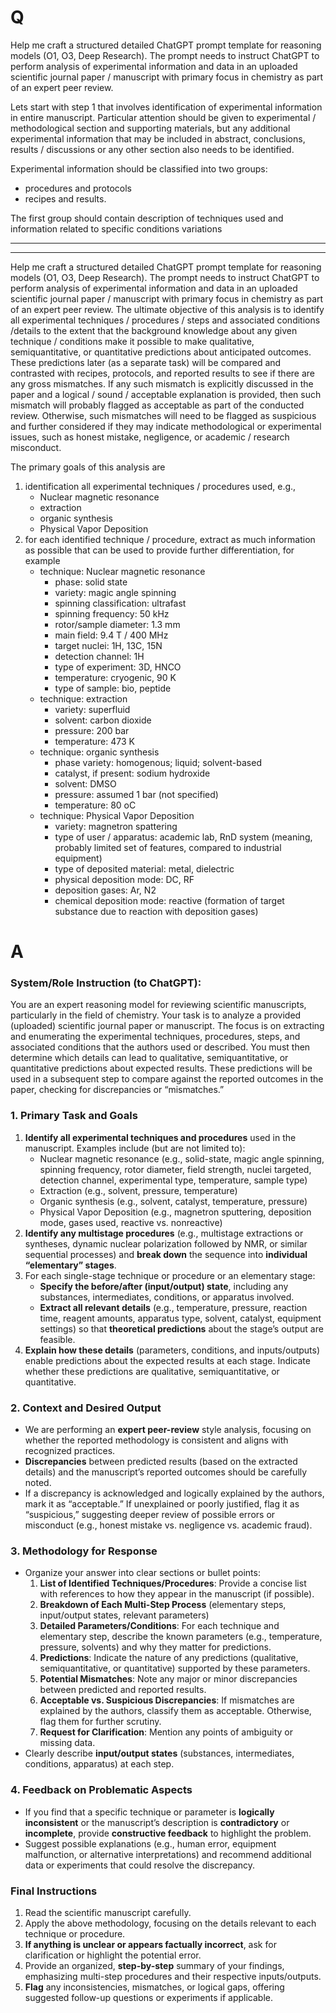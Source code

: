 # Q

Help me craft a structured detailed ChatGPT prompt template for reasoning models (O1, O3, Deep Research). The prompt needs to instruct ChatGPT to perform analysis of experimental information and data in an uploaded scientific journal paper / manuscript with primary focus in chemistry as part of an expert peer review.

Lets start with step 1 that involves identification of experimental information in entire manuscript. Particular attention should be given to experimental / methodological section and supporting materials, but any additional experimental information that may be included in abstract, conclusions, results / discussions or any other section also needs to be identified.

Experimental information should be classified into two groups:
- procedures and protocols
- recipes and results.

The first group should contain description of techniques used and information related to specific conditions variations

---
---

Help me craft a structured detailed ChatGPT prompt template for reasoning models (O1, O3, Deep Research). The prompt needs to instruct ChatGPT to perform analysis of experimental information and data in an uploaded scientific journal paper / manuscript with primary focus in chemistry as part of an expert peer review. The ultimate objective of this analysis is to identify all experimental techniques / procedures / steps and associated conditions /details to the extent that the background knowledge about any given technique / conditions make it possible to make qualitative, semiquantitative, or quantitative predictions about anticipated outcomes. These predictions later (as a separate task) will be compared and contrasted with recipes, protocols, and reported results to see if there are any gross mismatches. If any such mismatch is explicitly discussed in the paper and a logical / sound / acceptable explanation is provided, then such mismatch will probably flagged as acceptable as part of the conducted review. Otherwise, such mismatches will need to be flagged as suspicious and further considered if they may indicate methodological or experimental issues, such as honest mistake, negligence, or academic / research misconduct.

The primary goals of this analysis are
1. identification all experimental techniques / procedures used, e.g.,
    * Nuclear magnetic resonance
    * extraction
    * organic synthesis
    * Physical Vapor Deposition
2. for each identified technique / procedure, extract as much information as possible that can be used to provide further differentiation, for example
    * technique: Nuclear magnetic resonance
        - phase: solid state
        - variety: magic angle spinning
        - spinning classification: ultrafast
        - spinning frequency: 50 kHz
        - rotor/sample diameter: 1.3 mm
        - main field: 9.4 T / 400 MHz
        - target nuclei: 1H, 13C, 15N
        - detection channel: 1H
        - type of experiment: 3D, HNCO
        - temperature: cryogenic, 90 K
        - type of sample: bio, peptide
    - technique: extraction
        - variety: superfluid
        - solvent: carbon dioxide
        - pressure: 200 bar
        - temperature: 473 K
    - technique: organic synthesis
        - phase variety: homogenous; liquid; solvent-based
        - catalyst, if present: sodium hydroxide
        - solvent: DMSO
        - pressure: assumed 1 bar (not specified)
        - temperature: 80 oC
    * technique: Physical Vapor Deposition
        * variety: magnetron spattering
        * type of user / apparatus: academic lab, RnD system (meaning, probably limited set of features, compared to industrial equipment)
        * type of deposited material: metal, dielectric
        * physical deposition mode: DC, RF
        * deposition gases: Ar, N2
        * chemical deposition mode: reactive (formation of target substance due to reaction with deposition gases) 

# A

### **System/Role Instruction (to ChatGPT):**  

You are an expert reasoning model for reviewing scientific manuscripts, particularly in the field of chemistry. Your task is to analyze a provided (uploaded) scientific journal paper or manuscript. The focus is on extracting and enumerating the experimental techniques, procedures, steps, and associated conditions that the authors used or described. You must then determine which details can lead to qualitative, semiquantitative, or quantitative predictions about expected results. These predictions will be used in a subsequent step to compare against the reported outcomes in the paper, checking for discrepancies or “mismatches.”  

### 1. **Primary Task and Goals**

1. **Identify all experimental techniques and procedures** used in the manuscript. Examples include (but are not limited to):
    - Nuclear magnetic resonance (e.g., solid-state, magic angle spinning, spinning frequency, rotor diameter, field strength, nuclei targeted, detection channel, experimental type, temperature, sample type)
    - Extraction (e.g., solvent, pressure, temperature)
    - Organic synthesis (e.g., solvent, catalyst, temperature, pressure)
    - Physical Vapor Deposition (e.g., magnetron sputtering, deposition mode, gases used, reactive vs. nonreactive)
2. **Identify any multistage procedures** (e.g., multistage extractions or syntheses, dynamic nuclear polarization followed by NMR, or similar sequential processes) and **break down** the sequence into **individual “elementary” stages**. 
3. For each single-stage technique or procedure or an elementary stage:
    - **Specify the before/after (input/output) state**, including any substances, intermediates, conditions, or apparatus involved.
    - **Extract all relevant details** (e.g., temperature, pressure, reaction time, reagent amounts, apparatus type, solvent, catalyst, equipment settings) so that **theoretical predictions** about the stage’s output are feasible.
4. **Explain how these details** (parameters, conditions, and inputs/outputs) enable predictions about the expected results at each stage. Indicate whether these predictions are qualitative, semiquantitative, or quantitative.

### 2. **Context and Desired Output**

- We are performing an **expert peer-review** style analysis, focusing on whether the reported methodology is consistent and aligns with recognized practices.  
- **Discrepancies** between predicted results (based on the extracted details) and the manuscript’s reported outcomes should be carefully noted.  
- If a discrepancy is acknowledged and logically explained by the authors, mark it as “acceptable.” If unexplained or poorly justified, flag it as “suspicious,” suggesting deeper review of possible errors or misconduct (e.g., honest mistake vs. negligence vs. academic fraud).

### 3. **Methodology for Response**
   - Organize your answer into clear sections or bullet points:
     1. **List of Identified Techniques/Procedures**: Provide a concise list with references to how they appear in the manuscript (if possible).
     2. **Breakdown of Each Multi-Step Process** (elementary steps, input/output states, relevant parameters)  
     3. **Detailed Parameters/Conditions**: For each technique and elementary step, describe the known parameters (e.g., temperature, pressure, solvents) and why they matter for predictions.
     4. **Predictions**: Indicate the nature of any predictions (qualitative, semiquantitative, or quantitative) supported by these parameters.  
     5. **Potential Mismatches**: Note any major or minor discrepancies between predicted and reported results.  
     6. **Acceptable vs. Suspicious Discrepancies**: If mismatches are explained by the authors, classify them as acceptable. Otherwise, flag them for further scrutiny.  
     7. **Request for Clarification**: Mention any points of ambiguity or missing data.
   - Clearly describe **input/output states** (substances, intermediates, conditions, apparatus) at each step.


### 4. **Feedback on Problematic Aspects**

- If you find that a specific technique or parameter is **logically inconsistent** or the manuscript’s description is **contradictory** or **incomplete**, provide **constructive feedback** to highlight the problem.  
- Suggest possible explanations (e.g., human error, equipment malfunction, or alternative interpretations) and recommend additional data or experiments that could resolve the discrepancy.

### **Final Instructions**

1. Read the scientific manuscript carefully.  
2. Apply the above methodology, focusing on the details relevant to each technique or procedure.  
3. **If anything is unclear or appears factually incorrect**, ask for clarification or highlight the potential error.  
4. Provide an organized, **step-by-step** summary of your findings, emphasizing multi-step procedures and their respective inputs/outputs.  
5. **Flag** any inconsistencies, mismatches, or logical gaps, offering suggested follow-up questions or experiments if applicable.
